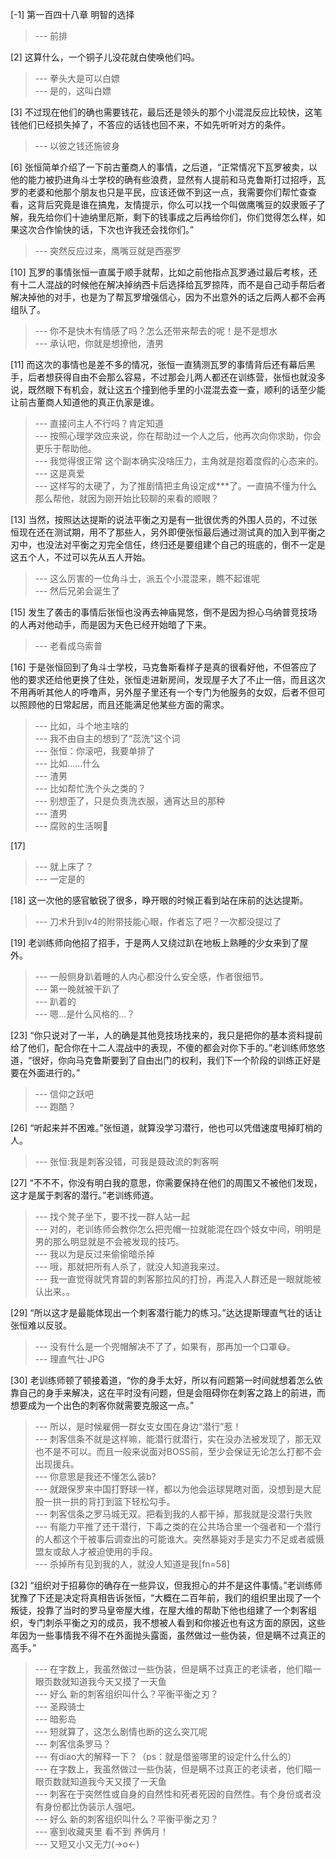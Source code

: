 
[-1] 第一百四十八章 明智的选择
>--- 前排<br>

[2] 这算什么，一个铜子儿没花就白使唤他们吗。
>--- 拳头大是可以白嫖<br>
>--- 是的，这叫白嫖<br>

[3] 不过现在他们的确也需要钱花，最后还是领头的那个小混混反应比较快，这笔钱他们已经损失掉了，不答应的话钱也回不来，不如先听听对方的条件。
>--- 以彼之钱还施彼身<br>

[6] 张恒简单介绍了一下前古董商人的事情，之后道，“正常情况下瓦罗被卖，以他的能力被扔进角斗士学校的确有些浪费，显然有人提前和马克鲁斯打过招呼，瓦罗的老婆和他那个朋友也只是平民，应该还做不到这一点，我需要你们帮忙查查看，这背后究竟是谁在搞鬼，友情提示，你么可以找一个叫做鹰嘴豆的奴隶贩子了解，我先给你们十迪纳里厄斯，剩下的钱事成之后再给你们，你们觉得怎么样，如果这次合作愉快的话，下次也许我还会找你们。”
>--- 突然反应过来，鹰嘴豆就是西塞罗<br>

[10] 瓦罗的事情张恒一直属于顺手就帮，比如之前他指点瓦罗通过最后考核，还有十二人混战的时候他在解决掉纳西卡后选择给瓦罗掠阵，而不是自己动手帮后者解决掉他的对手，也是为了帮瓦罗增强信心，因为不出意外的话之后两人都不会再组队了。
>--- 你不是快木有情感了吗？怎么还带来帮去的呢！是不是想水<br>
>--- 承认吧，你就是想撩他，渣男<br>

[11] 而这次的事情也是差不多的情况，张恒一直猜测瓦罗的事情背后还有幕后黑手，后者想获得自由不会那么容易，不过那会儿两人都还在训练营，张恒也就没多说，既然眼下有机会，就让这五个撞到他手里的小混混去查一查，顺利的话至少能让前古董商人知道他的真正仇家是谁。
>--- 直接问主人不行吗？肯定知道<br>
>--- 按照心理学效应来说，你在帮助过一个人之后，他再次向你求助，你会更乐于帮助他。<br>
>--- 我觉得很正常  这个副本确实没啥压力，主角就是抱着度假的心态来的。<br>
>--- 这是真爱<br>
>--- 这样写的太硬了，为了推剧情把主角设定成***了。一直搞不懂为什么那么帮他，就因为刚开始比较聊的来看的顺眼？<br>

[13] 当然，按照达达提斯的说法平衡之刃是有一批很优秀的外围人员的，不过张恒现在还在测试期，用不了那些人，另外即便张恒最后通过测试真的加入到平衡之刃中，也没法对平衡之刃完全信任，终归还是要组建个自己的班底的，倒不一定是这五个人，不过可以先从五人开始。
>--- 这么厉害的一位角斗士，派五个小混混来，瞧不起谁呢<br>
>--- 然后兄弟会诞生了<br>

[15] 发生了袭击的事情后张恒也没再去神庙晃悠，倒不是因为担心乌纳普竞技场的人再对他动手，而是因为天色已经开始暗了下来。
>--- 老看成乌索普<br>

[16] 于是张恒回到了角斗士学校，马克鲁斯看样子是真的很看好他，不但答应了他的要求还给他更换了住处，张恒走进新房间，发现屋子大了不止一倍，而且这次不用再听其他人的呼噜声，另外屋子里还有一个专门为他服务的女奴，后者不但可以照顾他的日常起居，而且还能满足他某些方面的需求。
>--- 比如，斗个地主啥的<br>
>--- 我不由自主的想到了“蕊洗”这个词<br>
>--- 张恒：你滚吧，我要单排了<br>
>--- 比如……什么<br>
>--- 渣男<br>
>--- 比如帮忙洗个头之类的？<br>
>--- 别想歪了，只是负责洗衣服，通宵达旦的那种<br>
>--- 渣男<br>
>--- 腐败的生活啊🤣<br>

[17] 
>--- 就上床了？<br>
>--- 一定是的<br>

[18] 这一次他的感官敏锐了很多，睁开眼的时候正看到站在床前的达达提斯。
>--- 刀术升到lv4的附带技能心眼，作者忘了吧？一次都没提过了<br>

[19] 老训练师向他招了招手，于是两人又绕过趴在地板上熟睡的少女来到了屋外。
>--- 一般侧身趴着睡的人内心都没什么安全感，作者很细节。<br>
>--- 第一晚就被干趴了<br>
>--- 趴着的<br>
>--- 嗯...是什么风格的...？<br>

[23] “你只说对了一半，人的确是其他竞技场找来的，我只是把你的基本资料提前给了他们，配合你在十二人混战中的表现，不傻的都会对你下手的。”老训练师悠悠道，“很好，你向马克鲁斯要到了自由出门的权利，我们下一个阶段的训练正好是要在外面进行的。”
>--- 信仰之跃吧<br>
>--- 跑酷？<br>

[26] “听起来并不困难。”张恒道，就算没学习潜行，他也可以凭借速度甩掉盯梢的人。
>--- 张恒:我是刺客没错，可我是聂政流的刺客啊<br>

[27] “不不不，你没有明白我的意思，你需要保持在他们的周围又不被他们发现，这才是属于刺客的潜行。”老训练师道。
>--- 找个凳子坐下，要不找一群人站一起<br>
>--- 对的，老训练师会教你怎么把兜帽一拉就能混在四个妓女中间，明明是男的那么明显就是不会被发现的技巧。<br>
>--- 我以为是反过来偷偷暗杀掉<br>
>--- 哦，那就把所有人杀了，就没人知道我来过。<br>
>--- 我一直觉得就凭育碧的刺客那拉风的打扮，再混入人群还是一眼就能被认出来。。<br>

[29] “所以这才是最能体现出一个刺客潜行能力的练习。”达达提斯理直气壮的话让张恒难以反驳。
>--- 没有什么是一个兜帽解决不了了，如果有，那再加一个口罩😷。<br>
>--- 理直气壮·JPG<br>

[30] 老训练师顿了顿接着道，“你的身手太好，所以有问题第一时间就想着怎么依靠自己的身手来解决，这在平时没有问题，但是会阻碍你在刺客之路上的前进，而想要成为一个出色的刺客你就需要克服这一点。”
>--- 所以，是时候雇佣一群女支女围在身边“潜行”惹！<br>
>--- 刺客信条不就是这样嘛，能潜行就潜行，实在没办法被发现了，那无双也不是不可以。而且一般来说面对BOSS前，至少会保证无论怎么打都不会出现援兵。<br>
>--- 你意思是我还不懂怎么装b?<br>
>--- 就跟保罗来中国打野球一样，都以为他会运球晃瞎对面，没想到是大屁股一拱一拱的背打到篮下轻松勾手。<br>
>--- 刺客信条之罗马城无双。把看到我的人都干掉，那我就是没潜行失败<br>
>--- 有能力平推了还干潜行，下毒之类的在公共场合里一个强者和一个潜行的人都这个干被事后调查出的可能谁大。突然暴毙对手是实力不足或者威慑盟友或敌人才被迫使用的手段。<br>
>--- 杀掉所有见到我的人，就没人知道是我[fn=58]<br>

[32] “组织对于招募你的确存在一些异议，但我担心的并不是这件事情。”老训练师犹豫了下还是决定将真相告诉张恒，“大概在二百年前，我们的组织里出现了一个叛徒，投靠了当时的罗马皇帝屋大维，在屋大维的帮助下他也组建了一个刺客组织，专门刺杀平衡之刃的成员，我不想被人看到和你接近也有这方面的原因，这些年因为一些事情我不得不在外面抛头露面，虽然做过一些伪装，但是瞒不过真正的高手。”
>--- 在字数上，我虽然做过一些伪装，但是瞒不过真正的老读者，他们瞄一眼页数就知道我今天又摸了一天鱼<br>
>--- 好么 新的刺客组织叫什么？平衡平衡之刃？<br>
>--- 圣殿骑士<br>
>--- 暗影岛<br>
>--- 短就算了，这怎么剧情也断的这么突兀呢<br>
>--- 刺客信条罗马？<br>
>--- 有diao大的解释一下？（ps：就是借鉴哪里的设定什么什么的）<br>
>--- 在字数上，我虽然做过一些伪装，但是瞒不过真正的老读者，他们瞄一眼页数就知道我今天又摸了一天鱼<br>
>--- 刺客在于突然性或自身的自然性和死者死因的自然性。有个身份或者没有身份都比伪装示人强吧。<br>
>--- 好么 新的刺客组织叫什么？平衡平衡之刃？<br>
>--- 塞到收藏夹里 看不到 养俩月！<br>
>--- 又短又小又无力(→o←)<br>
